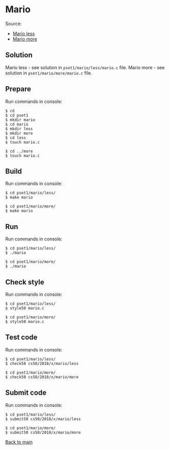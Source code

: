 # Mario

Source: 
* [Mario less](https://docs.cs50.net/2018/x/psets/1/mario/less/mario.html "Mario less")
* [Mario more](https://docs.cs50.net/2018/x/psets/1/mario/more/mario.html "Mario more")

## Solution
Mario less - see solution in `pset1/mario/less/mario.c` file.
Mario more - see solution in `pset1/mario/more/mario.c` file.

## Prepare

Run commands in console:
```
$ cd
$ cd pset1
$ mkdir mario
$ cd mario
$ mkdir less
$ mkdir more
$ cd less
$ touch mario.c

$ cd ../more
$ touch mario.c
```

## Build

Run commands in console:
```
$ cd pset1/mario/less/
$ make mario

$ cd pset1/mario/more/
$ make mario
```

## Run

Run commands in console:
```
$ cd pset1/mario/less/
$ ./mario

$ cd pset1/mario/more/
$ ./mario
```

## Check style

Run commands in console:
```
$ cd pset1/mario/less/
$ style50 mario.c

$ cd pset1/mario/more/
$ style50 mario.c
```

## Test code

Run commands in console:
```
$ cd pset1/mario/less/
$ check50 cs50/2018/x/mario/less

$ cd pset1/mario/more/
$ check50 cs50/2018/x/mario/more
```

## Submit code

Run commands in console:
```
$ cd pset1/mario/less/
$ submit50 cs50/2018/x/mario/less

$ cd pset1/mario/more/
$ submit50 cs50/2018/x/mario/more
```

[Back to main](/pset1/README.md "Back to main")

